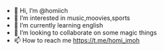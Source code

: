 - 👋 Hi, I’m @homiich
- 👀 I’m interested in music,moovies,sports
- 🌱 I’m currently learning english 
- 💞️ I’m looking to collaborate on some magic things
- 📫 How to reach me https://t.me/homi_imoh

<!---
homiich/homiich is a ✨ special ✨ repository because its `README.md` (this file) appears on your GitHub profile.
You can click the Preview link to take a look at your changes.
--->
